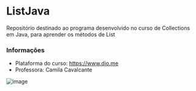 # ListJava
Repositório destinado ao programa desenvolvido no curso de Collections em Java, para aprender os métodos de List

### Informações
- Plataforma do curso: https://www.dio.me
- Professora: Camila Cavalcante

![image](https://user-images.githubusercontent.com/87674883/178500950-4c107c70-015d-4f6b-a88a-45accbfac64d.png)
